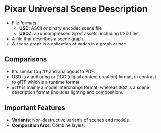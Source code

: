 # Pixar Universal Scene Description

- File formats
    - **USD**: ASCII or binary encoded scene file
    - **USDZ**: an uncompressed zip of assets, including USD files.
- A file that describes a scene graph.
- A scene graph is a collection of nodes in a graph or tree.

## Comparisons

- It's similar to `glTF` and analogous to PDF.
- USD is a authoring or DCC (digital content creation) format, in contrast to glTF which is a runtime format.
- `glTF` is mainly a model interchange format, whereas `USDZ` is a scene description format (includes lighting and composition).

## Important Features

- **Variants**: Non-destructive variants of scenes and models.
- **Composition Arcs**: Combine layers.